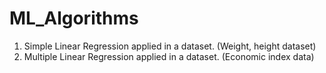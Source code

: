 # ML_Algorithms
1. Simple Linear Regression applied in a dataset. (Weight, height dataset)
2. Multiple Linear Regression applied in a dataset. (Economic index data)